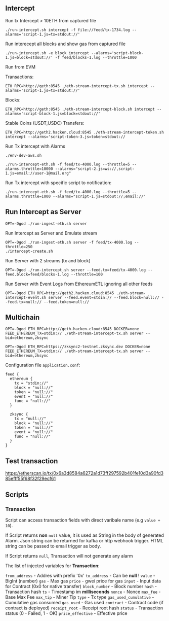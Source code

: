 ## Intercept

Run tx tntercept > 10ETH from captured file 

```
./run-intercept.sh intercept -f file://feed/tx-1734.log --alarms='script-1.js=tx=stdout://'
```

Run interecept all blocks and show gas from captured file

```
./run-intercept.sh -e block intercept --alarms='script-block-1.js=block=stdout://' -f feed/blocks-1.log --throttle=1000
```

Run from EVM

Transactions:
```
ETH_RPC=http://geth:8545 ./eth-stream-intercept-tx.sh intercept --alarms='script-1.js=tx=stdout://'
```

Blocks:
```
ETH_RPC=http://geth:8545 ./eth-stream-intercept-block.sh intercept --alarms='script-block-1.js=block=stdout://'
```

Stable Coins (USDT,USDC) Transfers:
```
ETH_RPC=http://geth2.hacken.cloud:8545 ./eth-stream-intercept-token.sh intercept --alarms='script-token-3.js=token=stdout://
```

Run Tx intercept with Alarms
```
./env-dev-aws.sh

./run-intercept-eth.sh -f feed/tx-4000.log --throttle=5 --alarms.throttle=10000 --alarms="script-2.js=ws://,script-1.js=email://user-1@mail.org"
```

Run Tx intercept with specific script to notification:

```
./run-intercept-eth.sh -f feed/tx-4000.log --throttle=5 --alarms.throttle=1000 --alarms="script-1.js=stdout://;email://"
```

## Run Intercept as Server

```
OPT=-Dgod ./run-ingest-eth.sh server 
```

Run Intercept as Server and Emulate stream

```
OPT=-Dgod ./run-ingest-eth.sh server -f feed/tx-4000.log --throttle=250
./intercept-create.sh
```

Run Server with 2 streams (tx and block)

```
OPT=-Dgod ./run-intercept.sh server --feed.tx=feed/tx-4000.log --feed.block=feed/blocks-1.log --throttle=100
```

Run Server with Event Logs from EthereumETL ignoring all other feeds

```
OPT=-Dgod ETH_RPC=http://geth2.hacken.cloud:8545 ./eth-stream-intercept-event.sh server --feed.event=stdin:// --feed.block=null:// --feed.tx=null:// --feed.token=null://
```


## Multichain

```
OPT=-Dgod ETH_RPC=http://geth.hacken.cloud:8545 DOCKER=none FEED_ETHEREUM_TX=stdin:// ./eth-stream-intercept-tx.sh server --bid=ethereum,zksync
```

```
OPT=-Dgod ETH_RPC=https://zksync2-testnet.zksync.dev DOCKER=none FEED_ETHEREUM_TX=stdin:// ./eth-stream-intercept-tx.sh server --bid=ethereum,zksync
```

Configuration file `application.conf`:

```
feed {
  ethereum {
    tx = "stdin://"
    block = "null://"
    token = "null://"
    event = "null://"
    func = "null://"
  }

  zksync {
    tx = "null://"
    block = "null://"
    token = "null://"
    event = "null://"
    func = "null://"
  }
}
```

## Test transaction

https://etherscan.io/tx/0x6a3d8584a6272a1d73ff297592b401fe10d3a90fd385efff55f68f32f29ecf61


## Scripts

### Transaction

Script can access transaction fields with direct varibale name (e.g `value + 10`).

If Script returns __non__ `null` value, it is used as String in the body of generated Alarm.
Json string can be returned for kafka or http webhook trigger. HTML string can be passed to email trigger as body.

If Script returns `null`, Transaction will not generate any alarm

The list of injected variables for __Transaction__:

`from_address` - Addres with prefix '0x'
`to_address`   - Can be __null__ !
`value`        - BigInt (number)
`gas`          - Max gas
`price`        - gwei price for gas
`input`        - Input data for Contract (0x0 for native transfer)
`block_number` - Block number
`hash`         - Transaction hash
`ts`           - Timestamp im __milliseconds__
`nonce`        - Nonce 
`max_fee`      - Base Max Fee
`max_tip`      - Miner Tip
`type`         - Tx type
`gas_used_cumulative` - Cumulative gas consumed
`gas_used`      - Gas used
`contract`      - Contract code (if contract is deployed)
`receipt_root`  - Receipt root hash
`status`        - Transaction status (0 - Failed, 1 - OK)
`price_effective` - Effective price

